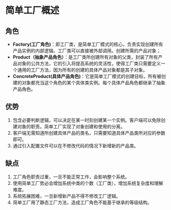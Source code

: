 # 简单工厂概述 #
## 角色 ##
- **Factory(工厂角色)**：即工厂类，是简单工厂模式的核心，负责实现创建所有产品实例的内部逻辑。工厂类可以直接被外部调用。创建所需的产品对象；
- **Product（抽象产品角色）**：是工厂类所创建所有对象的父类，封装了所有产品对象的公共方法，它的引入将提高系统的灵活性，使得工厂类只需要定义一个通用的工厂方法，因为所有的创建的具体产品对象都是其子对象。
- **ConcreteProduct(具体产品角色)**：它是简单工厂模式的创建目标，所有被创建的对象都充当这个角色的某个具体类实例。每个具体产品角色都继承了抽象产品角色。
## 优势 ##
1. 包含必要判断逻辑，可以决定在某一时刻创建某一个实例。客户端可以免除创建对象的职责。简单工厂实现了对象创建和使用的分离。
2. 客户端无需知道所创建具体产品的类名，只需要知道具体产品类所对应的参数即可。
3. 通过引入配置文件可以在不修改代码的情况下新增新的产品类。
## 缺点 ##
1. 工厂角色职责过重，一旦不能正常工作，会影响整个系统。
2. 使用简单工厂势必会增加系统中类的个数（工厂类），增加系统复杂度和理解难度。
3. 系统拓展困难，一旦新增新产品不得不修改工厂逻辑。
4. 简单工厂用了静态工厂方法，造成工厂角色不能基于继承的等级结构。